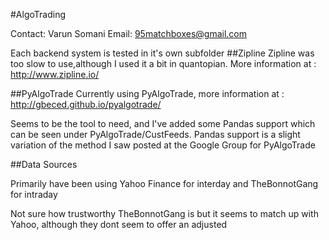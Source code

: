 #AlgoTrading 


Contact: Varun Somani
Email: 95matchboxes@gmail.com


Each backend system is tested in it's own subfolder
##Zipline
Zipline was too slow to use,although I used it a bit in quantopian.
More information at : http://www.zipline.io/

##PyAlgoTrade
Currently using PyAlgoTrade, more information at : http://gbeced.github.io/pyalgotrade/

Seems to be the tool to need, and I've added some Pandas support which can be seen under PyAlgoTrade/CustFeeds. Pandas support is a slight variation of the method I saw posted at the Google Group for PyAlgoTrade


##Data Sources

Primarily have been using Yahoo Finance for interday and TheBonnotGang for intraday

Not sure how trustworthy TheBonnotGang is but it seems to match up with Yahoo, although they dont seem to offer an adjusted